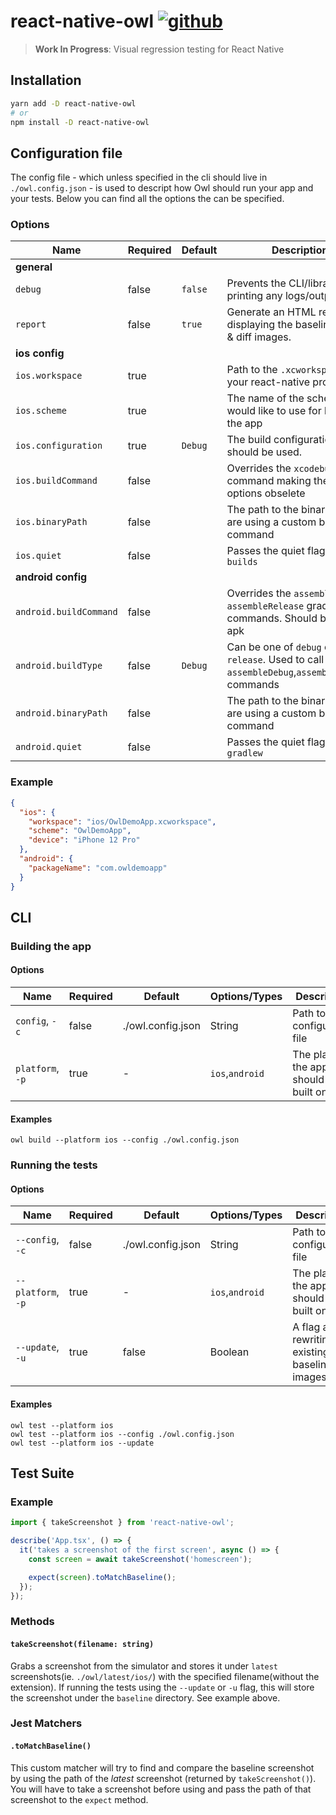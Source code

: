 # react-native-owl [![github][github-image]][github-url]

> **Work In Progress**: Visual regression testing for React Native

## Installation

```sh
yarn add -D react-native-owl
# or
npm install -D react-native-owl
```

## Configuration file

The config file - which unless specified in the cli should live in `./owl.config.json` - is used to descript how Owl should run your app and your tests. Below you can find all the options the can be specified.

### Options

| Name                   | Required | Default | Description                                                                                     |
| ---------------------- | -------- | ------- | ----------------------------------------------------------------------------------------------- |
| **general**            |          |         |                                                                                                 |
| `debug`                | false    | `false` | Prevents the CLI/library from printing any logs/output.                                         |
| `report`               | false    | `true`  | Generate an HTML report, displaying the baseline, latest & diff images.                         |
| **ios config**         |          |         |                                                                                                 |
| `ios.workspace`        | true     |         | Path to the `.xcworkspace` file of your react-native project                                    |
| `ios.scheme`           | true     |         | The name of the scheme you would like to use for building the app                               |
| `ios.configuration`    | true     | `Debug` | The build configuration that should be used.                                                    |
| `ios.buildCommand`     | false    |         | Overrides the `xcodebuild` command making the above options obselete                            |
| `ios.binaryPath`       | false    |         | The path to the binary, if you are using a custom build command                                 |
| `ios.quiet`            | false    |         | Passes the quiet flag to `xcode builds`                                                         |
| **android config**     |          |         |                                                                                                 |
| `android.buildCommand` | false    |         | Overrides the `assembleDebug` or `assembleRelease` gradle commands. Should build the apk        |
| `android.buildType`    | false    | `Debug` | Can be one of `debug` or `release`. Used to call the `assembleDebug`,`assembleRelease` commands |
| `android.binaryPath`   | false    |         | The path to the binary, if you are using a custom build command                                 |
| `android.quiet`        | false    |         | Passes the quiet flag to `gradlew`                                                              |

### Example

```json
{
  "ios": {
    "workspace": "ios/OwlDemoApp.xcworkspace",
    "scheme": "OwlDemoApp",
    "device": "iPhone 12 Pro"
  },
  "android": {
    "packageName": "com.owldemoapp"
  }
}
```

## CLI

### Building the app

#### Options

| Name             | Required | Default           | Options/Types   | Description                             |
| ---------------- | -------- | ----------------- | --------------- | --------------------------------------- |
| `config`, `-c`   | false    | ./owl.config.json | String          | Path to the configuration file          |
| `platform`, `-p` | true     | -                 | `ios`,`android` | The platform the app should be built on |

#### Examples

```
owl build --platform ios --config ./owl.config.json
```

### Running the tests

#### Options

| Name               | Required | Default           | Options/Types   | Description                                     |
| ------------------ | -------- | ----------------- | --------------- | ----------------------------------------------- |
| `--config`, `-c`   | false    | ./owl.config.json | String          | Path to the configuration file                  |
| `--platform`, `-p` | true     | -                 | `ios`,`android` | The platform the app should be built on         |
| `--update`, `-u`   | true     | false             | Boolean         | A flag about rewriting existing baseline images |

#### Examples

```
owl test --platform ios
owl test --platform ios --config ./owl.config.json
owl test --platform ios --update
```

## Test Suite

### Example

```js
import { takeScreenshot } from 'react-native-owl';

describe('App.tsx', () => {
  it('takes a screenshot of the first screen', async () => {
    const screen = await takeScreenshot('homescreen');

    expect(screen).toMatchBaseline();
  });
});
```

### Methods

#### `takeScreenshot(filename: string)`

Grabs a screenshot from the simulator and stores it under `latest` screenshots(ie. `./owl/latest/ios/`) with the specified filename(without the extension). If running the tests using the `--update` or `-u` flag, this will store the screenshot under the `baseline` directory. See example above.

### Jest Matchers

#### `.toMatchBaseline()`

This custom matcher will try to find and compare the baseline screenshot by using the path of the _latest_ screenshot (returned by `takeScreenshot()`). You will have to take a screenshot before using and pass the path of that screenshot to the `expect` method.

[github-image]: https://github.com/FormidableLabs/react-native-owl/workflows/Run%20Tests/badge.svg
[github-url]: https://github.com/FormidableLabs/react-native-owl/actions
